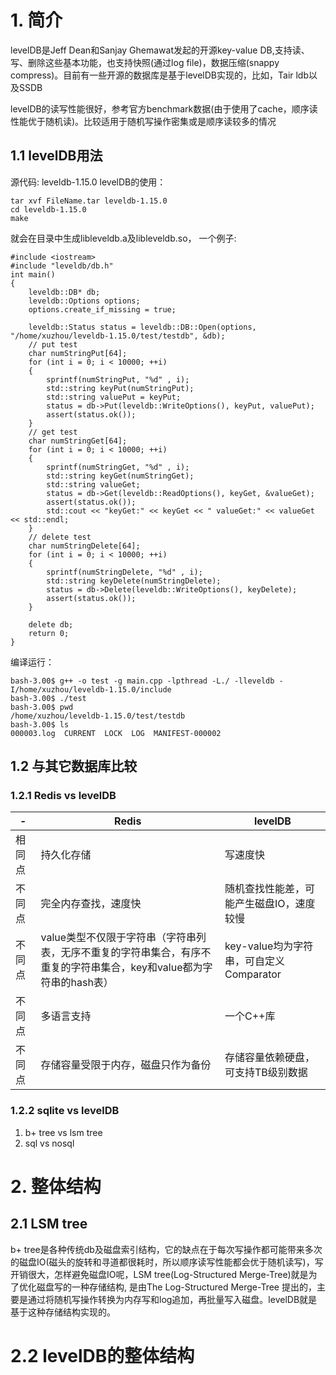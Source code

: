 # 1. 简介
levelDB是Jeff Dean和Sanjay Ghemawat发起的开源key-value DB,支持读、写、删除这些基本功能，也支持快照(通过log file)，数据压缩(snappy compress)。目前有一些开源的数据库是基于levelDB实现的，比如，Tair ldb以及SSDB

levelDB的读写性能很好，参考官方benchmark数据(由于使用了cache，顺序读性能优于随机读)。比较适用于随机写操作密集或是顺序读较多的情况
## 1.1 levelDB用法
源代码: leveldb-1.15.0
levelDB的使用：
```
tar xvf FileName.tar leveldb-1.15.0
cd leveldb-1.15.0
make
```
就会在目录中生成libleveldb.a及libleveldb.so， 一个例子:
```
#include <iostream>
#include "leveldb/db.h"
int main()
{
    leveldb::DB* db;
    leveldb::Options options;
    options.create_if_missing = true;
     
    leveldb::Status status = leveldb::DB::Open(options, "/home/xuzhou/leveldb-1.15.0/test/testdb", &db);
    // put test
    char numStringPut[64];
    for (int i = 0; i < 10000; ++i)
    {
        sprintf(numStringPut, "%d" , i);
        std::string keyPut(numStringPut);
        std::string valuePut = keyPut;
        status = db->Put(leveldb::WriteOptions(), keyPut, valuePut);
        assert(status.ok());   
    }
    // get test
    char numStringGet[64];
    for (int i = 0; i < 10000; ++i)
    {
        sprintf(numStringGet, "%d" , i);
        std::string keyGet(numStringGet);
        std::string valueGet;
        status = db->Get(leveldb::ReadOptions(), keyGet, &valueGet);
        assert(status.ok());       
        std::cout << "keyGet:" << keyGet << " valueGet:" << valueGet << std::endl;       
    }  
    // delete test
    char numStringDelete[64];
    for (int i = 0; i < 10000; ++i)
    {
        sprintf(numStringDelete, "%d" , i);
        std::string keyDelete(numStringDelete);
        status = db->Delete(leveldb::WriteOptions(), keyDelete);
        assert(status.ok());       
    }  
     
    delete db;
    return 0;
}
```
编译运行：
```
bash-3.00$ g++ -o test -g main.cpp -lpthread -L./ -lleveldb -I/home/xuzhou/leveldb-1.15.0/include
bash-3.00$ ./test
bash-3.00$ pwd
/home/xuzhou/leveldb-1.15.0/test/testdb
bash-3.00$ ls
000003.log  CURRENT  LOCK  LOG  MANIFEST-000002
```
## 1.2 与其它数据库比较
### 1.2.1 Redis vs levelDB
-|Redis|levelDB
------------ | ------------- | -------------
相同点|持久化存储|写速度快
不同点|完全内存查找，速度快|随机查找性能差，可能产生磁盘IO，速度较慢
不同点|value类型不仅限于字符串（字符串列表，无序不重复的字符串集合，有序不重复的字符串集合，key和value都为字符串的hash表）|key-value均为字符串，可自定义Comparator
不同点|多语言支持|一个C++库
不同点|存储容量受限于内存，磁盘只作为备份|存储容量依赖硬盘，可支持TB级别数据

### 1.2.2 sqlite vs levelDB
1. b+ tree vs lsm tree
2. sql vs nosql

# 2. 整体结构
## 2.1 LSM tree
b+ tree是各种传统db及磁盘索引结构，它的缺点在于每次写操作都可能带来多次的磁盘IO(磁头的旋转和寻道都很耗时，所以顺序读写性能都会优于随机读写)，写开销很大，怎样避免磁盘IO呢，LSM tree(Log-Structured Merge-Tree)就是为了优化磁盘写的一种存储结构, 是由The Log-Structured Merge-Tree 提出的，主要是通过将随机写操作转换为内存写和log追加，再批量写入磁盘。levelDB就是基于这种存储结构实现的。
# 2.2 levelDB的整体结构
